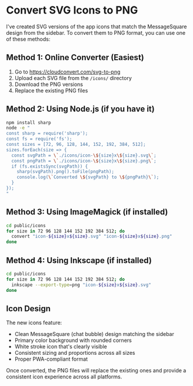 # Convert SVG Icons to PNG

I've created SVG versions of the app icons that match the MessageSquare design from the sidebar. To convert them to PNG format, you can use one of these methods:

## Method 1: Online Converter (Easiest)

1. Go to https://cloudconvert.com/svg-to-png
2. Upload each SVG file from the `/icons/` directory
3. Download the PNG versions
4. Replace the existing PNG files

## Method 2: Using Node.js (if you have it)

```bash
npm install sharp
node -e "
const sharp = require('sharp');
const fs = require('fs');
const sizes = [72, 96, 128, 144, 152, 192, 384, 512];
sizes.forEach(size => {
  const svgPath = \`./icons/icon-\${size}x\${size}.svg\`;
  const pngPath = \`./icons/icon-\${size}x\${size}.png\`;
  if (fs.existsSync(svgPath)) {
    sharp(svgPath).png().toFile(pngPath);
    console.log(\`Converted \${svgPath} to \${pngPath}\`);
  }
});
"
```

## Method 3: Using ImageMagick (if installed)

```bash
cd public/icons
for size in 72 96 128 144 152 192 384 512; do
  convert "icon-${size}x${size}.svg" "icon-${size}x${size}.png"
done
```

## Method 4: Using Inkscape (if installed)

```bash
cd public/icons
for size in 72 96 128 144 152 192 384 512; do
  inkscape --export-type=png "icon-${size}x${size}.svg"
done
```

## Icon Design

The new icons feature:

- Clean MessageSquare (chat bubble) design matching the sidebar
- Primary color background with rounded corners
- White stroke icon that's clearly visible
- Consistent sizing and proportions across all sizes
- Proper PWA-compliant format

Once converted, the PNG files will replace the existing ones and provide a consistent icon experience across all platforms.
